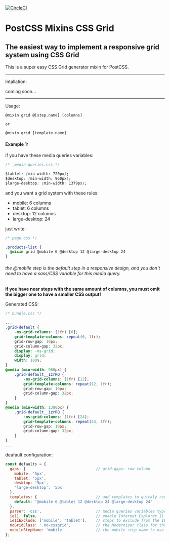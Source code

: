 [![CircleCI](https://circleci.com/gh/trevonerd/postcss-mixins-css-grid.svg?style=svg)](https://circleci.com/gh/trevonerd/postcss-mixins-css-grid)

# PostCSS Mixins CSS Grid

The easiest way to implement a responsive grid system using CSS Grid
------

This is a super easy CSS Grid generator mixin for PostCSS.

---
Intallation:

coming soon...

---
Usage:

```
@mixin grid @[step.name] [columns]

or

@mixin grid [template-name]
```



#### Example 1:

if you have these media queries variables:
```css
/* _media-queries.css */

$tablet: (min-width: 720px);
$desktop: (min-width: 960px);
$large-desktop: (min-width: 1379px);
```

and you want a grid system with these rules:

* mobile: 6 columns
* tablet: 6 columns
* desktop: 12 columns
* large-desktop: 24

just write:
```css
/* page.css */

.products-list {
  @mixin grid @mobile 6 @desktop 12 @large-desktop 24
}
```
###### _the @mobile step is the default step in a responsive design, and you don't need to have a sass/CSS variable for this media query._

**if you have near steps with the same amount of columns, you must omit the bigger one to have a smaller CSS output!**

Generated CSS:
```css
/* bundle.css */

...
.grid-default {
    -ms-grid-columns: (1fr) [6];
    grid-template-columns: repeat(6, 1fr);
    grid-row-gap: 10px;
    grid-column-gap: 32px;
    display: -ms-grid;
    display: grid;
    width: 100%;
}
@media (min-width: 960px) {
    .grid-default__1zrRQ {
        -ms-grid-columns: (1fr) [12];
        grid-template-columns: repeat(12, 1fr);
        grid-row-gap: 10px;
        grid-column-gap: 32px;
    }
}
@media (min-width: 1380px) {
    .grid-default__1zrRQ {
        -ms-grid-columns: (1fr) [24];
        grid-template-columns: repeat(24, 1fr);
        grid-row-gap: 10px;
        grid-column-gap: 32px;
    }
}
...
```


deafault configuration:
```javascript
const defaults = {
  gaps: {                               // grid-gaps: row column
    mobile: '5px',
    tablet: '5px',
    desktop: '5px',
    'large-desktop': '5px'
  },
  templates: {                          // add templates to quickly reuse the same responsive grids combo
    default: '@mobile 6 @tablet 12 @desktop 24 @large-desktop 24'
  },
  parser: 'css',                        // media queries variables type: sass ($var) or css (--var) 
  ie11: false,                          // enable Internet Explorer 11 fallback. It makes the grid working on this old browser!
  ie11Exclude: ['mobile', 'tablet'],    // steps to exclude from the IE11 fallback (usually the mobile and tablet)
  noGridClass: '.no-cssgrid',           // the Modernizer class for the browsers that don't support CSS Grid
  mobileStepName: 'mobile'              // the mobile step name to use in the mixin
};
```
